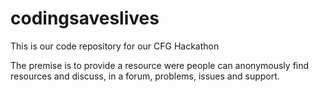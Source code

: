 # codingsaveslives
This is our code repository for our CFG Hackathon

The premise is to provide a resource were people can anonymously find resources and discuss, in a forum, problems, issues and support.
